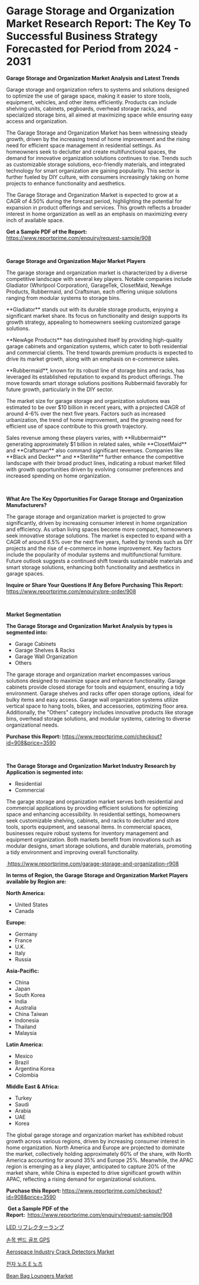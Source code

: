 <p><h1>Garage Storage and Organization Market Research Report: The Key To Successful Business Strategy Forecasted for Period from 2024 - 2031</h1></p><p><strong>Garage Storage and Organization Market Analysis and Latest Trends</strong></p>
<p><p>Garage storage and organization refers to systems and solutions designed to optimize the use of garage space, making it easier to store tools, equipment, vehicles, and other items efficiently. Products can include shelving units, cabinets, pegboards, overhead storage racks, and specialized storage bins, all aimed at maximizing space while ensuring easy access and organization.</p><p>The Garage Storage and Organization Market has been witnessing steady growth, driven by the increasing trend of home improvement and the rising need for efficient space management in residential settings. As homeowners seek to declutter and create multifunctional spaces, the demand for innovative organization solutions continues to rise. Trends such as customizable storage solutions, eco-friendly materials, and integrated technology for smart organization are gaining popularity. This sector is further fueled by DIY culture, with consumers increasingly taking on home projects to enhance functionality and aesthetics.</p><p>The Garage Storage and Organization Market is expected to grow at a CAGR of 4.50% during the forecast period, highlighting the potential for expansion in product offerings and services. This growth reflects a broader interest in home organization as well as an emphasis on maximizing every inch of available space.</p></p>
<p><strong>Get a Sample PDF of the Report:&nbsp;</strong> <a href="https://www.reportprime.com/enquiry/request-sample/908">https://www.reportprime.com/enquiry/request-sample/908</a></p>
<p>&nbsp;</p>
<p><strong>Garage Storage and Organization Major Market Players</strong></p>
<p><p>The garage storage and organization market is characterized by a diverse competitive landscape with several key players. Notable companies include Gladiator (Whirlpool Corporation), GarageTek, ClosetMaid, NewAge Products, Rubbermaid, and Craftsman, each offering unique solutions ranging from modular systems to storage bins.</p><p>**Gladiator** stands out with its durable storage products, enjoying a significant market share. Its focus on functionality and design supports its growth strategy, appealing to homeowners seeking customized garage solutions. </p><p>**NewAge Products** has distinguished itself by providing high-quality garage cabinets and organization systems, which cater to both residential and commercial clients. The trend towards premium products is expected to drive its market growth, along with an emphasis on e-commerce sales.</p><p>**Rubbermaid**, known for its robust line of storage bins and racks, has leveraged its established reputation to expand its product offerings. The move towards smart storage solutions positions Rubbermaid favorably for future growth, particularly in the DIY sector.</p><p>The market size for garage storage and organization solutions was estimated to be over $10 billion in recent years, with a projected CAGR of around 4-6% over the next five years. Factors such as increased urbanization, the trend of home improvement, and the growing need for efficient use of space contribute to this growth trajectory.</p><p>Sales revenue among these players varies, with **Rubbermaid** generating approximately $1 billion in related sales, while **ClosetMaid** and **Craftsman** also command significant revenues. Companies like **Black and Decker** and **Sterilite** further enhance the competitive landscape with their broad product lines, indicating a robust market filled with growth opportunities driven by evolving consumer preferences and increased spending on home organization.</p></p>
<p>&nbsp;</p>
<p><strong>What Are The Key Opportunities For Garage Storage and Organization Manufacturers?</strong></p>
<p><p>The garage storage and organization market is projected to grow significantly, driven by increasing consumer interest in home organization and efficiency. As urban living spaces become more compact, homeowners seek innovative storage solutions. The market is expected to expand with a CAGR of around 8.5% over the next five years, fueled by trends such as DIY projects and the rise of e-commerce in home improvement. Key factors include the popularity of modular systems and multifunctional furniture. Future outlook suggests a continued shift towards sustainable materials and smart storage solutions, enhancing both functionality and aesthetics in garage spaces.</p></p>
<p><strong>Inquire or Share Your Questions If Any Before Purchasing This Report:</strong> <a href="https://www.reportprime.com/enquiry/pre-order/908">https://www.reportprime.com/enquiry/pre-order/908</a></p>
<p>&nbsp;</p>
<p><strong>Market Segmentation</strong></p>
<p><strong>The Garage Storage and Organization Market Analysis by types is segmented into:</strong></p>
<p><ul><li>Garage Cabinets</li><li>Garage Shelves & Racks</li><li>Garage Wall Organization</li><li>Others</li></ul></p>
<p><p>The garage storage and organization market encompasses various solutions designed to maximize space and enhance functionality. Garage cabinets provide closed storage for tools and equipment, ensuring a tidy environment. Garage shelves and racks offer open storage options, ideal for bulky items and easy access. Garage wall organization systems utilize vertical space to hang tools, bikes, and accessories, optimizing floor area. Additionally, the "Others" category includes innovative products like storage bins, overhead storage solutions, and modular systems, catering to diverse organizational needs.</p></p>
<p><strong>Purchase this Report:&nbsp;</strong><a href="https://www.reportprime.com/checkout?id=908&price=3590">https://www.reportprime.com/checkout?id=908&price=3590</a></p>
<p>&nbsp;</p>
<p><strong>The Garage Storage and Organization Market Industry Research by Application is segmented into:</strong></p>
<p><ul><li>Residential</li><li>Commercial</li></ul></p>
<p><p>The garage storage and organization market serves both residential and commercial applications by providing efficient solutions for optimizing space and enhancing accessibility. In residential settings, homeowners seek customizable shelving, cabinets, and racks to declutter and store tools, sports equipment, and seasonal items. In commercial spaces, businesses require robust systems for inventory management and equipment organization. Both markets benefit from innovations such as modular designs, smart storage solutions, and durable materials, promoting a tidy environment and improving overall functionality.</p></p>
<p><a href="https://www.reportprime.com/garage-storage-and-organization-r908">&nbsp;https://www.reportprime.com/garage-storage-and-organization-r908</a></p>
<p><strong>In terms of Region, the Garage Storage and Organization Market Players available by Region are:</strong></p>
<p>
    <p> <strong> North America: </strong>
        <ul>
            <li>United States</li>
            <li>Canada</li>
        </ul>
        </p> 
    <p> <strong> Europe: </strong>
        <ul>
            <li>Germany</li>
            <li>France</li>
            <li>U.K.</li>
            <li>Italy</li>
            <li>Russia</li>
        </ul>
        </p> 
    <p> <strong> Asia-Pacific: </strong>
        <ul>
            <li>China</li>
            <li>Japan</li>
            <li>South Korea</li>
            <li>India</li>
            <li>Australia</li>
            <li>China Taiwan</li>
            <li>Indonesia</li>
            <li>Thailand</li>
            <li>Malaysia</li>
        </ul>
        </p> 
    <p> <strong> Latin America: </strong>
        <ul>
            <li>Mexico</li>
            <li>Brazil</li>
            <li>Argentina Korea</li>
            <li>Colombia</li>
        </ul>
        </p> 
    <p> <strong> Middle East & Africa: </strong>
        <ul>
            <li>Turkey</li>
            <li>Saudi</li>
            <li>Arabia</li>
            <li>UAE</li>
            <li>Korea</li>
        </ul>
    </p>
    </p>
<p><p>The global garage storage and organization market has exhibited robust growth across various regions, driven by increasing consumer interest in home organization. North America and Europe are projected to dominate the market, collectively holding approximately 60% of the share, with North America accounting for around 35% and Europe 25%. Meanwhile, the APAC region is emerging as a key player, anticipated to capture 20% of the market share, while China is expected to drive significant growth within APAC, reflecting a rising demand for organizational solutions.</p></p>
<p><strong>Purchase this Report: </strong><a href="https://www.reportprime.com/checkout?id=908&price=3590">https://www.reportprime.com/checkout?id=908&price=3590</a></p>
<p>&nbsp;<strong>Get a Sample PDF of the Report:&nbsp;&nbsp;</strong><a href="https://www.reportprime.com/enquiry/request-sample/908">https://www.reportprime.com/enquiry/request-sample/908</a></p>
<p><strong></strong></p>
<p><p><a href="https://medium.com/@stellaca2cz/%E3%82%B0%E3%83%AD%E3%83%BC%E3%83%90%E3%83%ABled%E3%83%AA%E3%83%95%E3%83%AC%E3%82%AF%E3%82%BF%E3%83%BC%E3%83%A9%E3%83%B3%E3%83%97%E5%B8%82%E5%A0%B4-%E5%B8%82%E5%A0%B4%E3%82%B7%E3%82%A7%E3%82%A2-%E5%B8%82%E5%A0%B4%E3%83%88%E3%83%AC%E3%83%B3%E3%83%89-%E3%81%8A%E3%82%88%E3%81%B3%E5%B0%86%E6%9D%A5%E3%81%AE%E6%88%90%E9%95%B7%E3%82%92%E6%8E%A2%E3%82%8B-7eb181581dea">LED リフレクターランプ</a></p><p><a href="https://medium.com/@darrelchjxmz/%EC%8B%9C%EC%9E%A5-%EB%8F%99%ED%96%A5-%EA%B3%B5%EA%B0%9C-%EA%B8%80%EB%A1%9C%EB%B2%8C-%EC%86%90%EB%AA%A9%EB%B0%B4%EB%93%9C-%EA%B3%A8%ED%94%84-gps-%EC%8B%9C%EC%9E%A5-%EC%84%B1%EC%9E%A5-%EB%B0%8F-%EC%A7%80%EC%97%AD-%ED%86%B5%EC%B0%B0%EB%A0%A5-2024-2031-3b142114cbcb">손목 밴드 골프 GPS</a></p><p><a href="https://issuu.com/reportprime-2/docs/aerospace-industry-crack-detectors-_080d1ac226b4d1">Aerospace Industry Crack Detectors Market</a></p><p><a href="https://medium.com/@darrelchjxmz/%EC%A0%84%EC%9E%90-%EC%BD%94-e-nose-%EC%8B%9C%EC%9E%A5-%EB%8F%99%ED%96%A5-%EB%B0%8F-%EC%84%B1%EC%9E%A5-%EB%8F%99%EB%A0%A5-%EB%B6%84%EC%84%9D%EA%B3%BC-2024%EB%85%84%EB%B6%80%ED%84%B0-2031%EB%85%84%EA%B9%8C%EC%A7%80%EC%9D%98-%EC%98%88%EC%B8%A1-25d8cdfe24fc">전자 노즈 E 노즈</a></p><p><a href="https://github.com/YashRP12/Market-Research-Report-List-6/blob/main/bean-bag-loungers-market.md">Bean Bag Loungers Market</a></p></p>